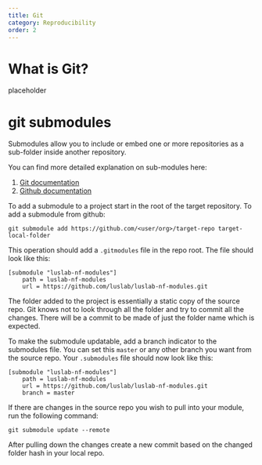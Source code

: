 ```yaml
---
title: Git
category: Reproducibility
order: 2
---
```


# What is Git?

placeholder

# git submodules

Submodules allow you to include or embed one or more repositories as a sub-folder inside another repository.

You can find more detailed explanation on sub-modules here:

1. [Git documentation](https://git-scm.com/book/en/v2/Git-Tools-Submodules)
2. [Github documentation](https://github.blog/2016-02-01-working-with-submodules/)

To add a submodule to a project start in the root of the target repository. To add a submodule from github:

`git submodule add https://github.com/<user/org>/target-repo target-local-folder`

This operation should add a `.gitmodules` file in the repo root. The file should look like this:

```
[submodule "luslab-nf-modules"]
    path = luslab-nf-modules
    url = https://github.com/luslab/luslab-nf-modules.git
```

The folder added to the project is essentially a static copy of the source repo. Git knows not to look through all the folder and try to commit all the changes. There will be a commit to be made of just the folder name which is expected.

To make the submodule updatable, add a branch indicator to the submodules file. You can set this `master` or any other branch you want from the source repo. Your `.submodules` file should now look like this:

```
[submodule "luslab-nf-modules"]
    path = luslab-nf-modules
    url = https://github.com/luslab/luslab-nf-modules.git
    branch = master
```

If there are changes in the source repo you wish to pull into your module, run the following command:

`git submodule update --remote`

After pulling down the changes create a new commit based on the changed folder hash in your local repo.
